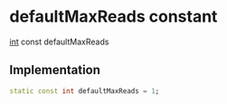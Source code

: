 


# defaultMaxReads constant






[int](https://api.flutter.dev/flutter/dart-core/int-class.html) const defaultMaxReads
  







## Implementation

```dart
static const int defaultMaxReads = 1;


```







